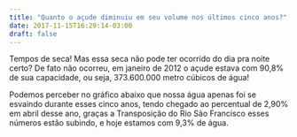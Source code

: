 ```yaml
---
title: "Quanto o açude diminuiu em seu volume nos últimos cinco anos?"
date: 2017-11-15T16:29:14-03:00
draft: false
---
```


<!--more-->



Tempos de seca! Mas essa seca não pode ter ocorrido do dia pra noite certo? De fato não ocorreu, em janeiro de 2012 o açude estava com 90,8% de sua capacidade, ou seja, 373.600.000 metro cúbicos de água! 

Podemos perceber no gráfico abaixo que nossa água apenas foi se esvaindo durante esses cinco anos, tendo chegado ao percentual de 2,90% em abril desse ano, graças a Transposição do Rio São Francisco esses números estão subindo, e hoje estamos com 9,3% de água. 


<div id="vis" width=300></div>

<script src="https://cdnjs.cloudflare.com/ajax/libs/vega/3.0.7/vega.js"></script>
<script src="https://cdnjs.cloudflare.com/ajax/libs/vega-lite/2.0.1/vega-lite.js"></script>
<script src="https://cdnjs.cloudflare.com/ajax/libs/vega-embed/3.0.0-rc7/vega-embed.js"></script>
<script>
    const spec = {
  "$schema": "https://vega.github.io/schema/vega-lite/v2.json",
      "data": {     
        "url":"https://api.insa.gov.br/reservatorios/12172/monitoramento",
        "format": {
            "type": "json",
            "property": "volumes",
            "parse":{
              "DataInformacao": "utc:'%d/%m/%Y'"
            }
        }
    },
  "vconcat": [{
    "width": 680,
        "transform":[{"filter": {"timeUnit": "year", "field": "DataInformacao", "range":[2012,2017]
        }
       }],
    "mark": "area",
    "encoding": {
      "x": {
        "field": "DataInformacao",
        "type": "temporal",
        "scale": {"domain": {"selection": "brush"}},
        "axis": {"title": ""}
      },
      "y": {"field": "Volume","type": "quantitative", "title": ""}
    }
  }, {
        "transform":[{"filter": {"timeUnit": "year", "field": "DataInformacao", "range":[2012,2017]
        }
       }],
    "width": 680,
    "height": 60,
    "mark": "area",
    "selection": {
      "brush": {"type": "interval", "encodings": ["x"]}
    },
    "encoding": {
      "x": {
        "field": "DataInformacao",
        "type": "temporal",
        "axis": {"format": "%Y", "title": "Anos (2012-2017)"}
      },
      "y": {
        "field": "VolumePercentual",
        "type": "quantitative",
        "axis": {"tickCount": 3, "grid": false, "title": ""}
      }
    }
  }]
};
  	vegaEmbed('#vis', spec).catch(console.warn);
</script>

